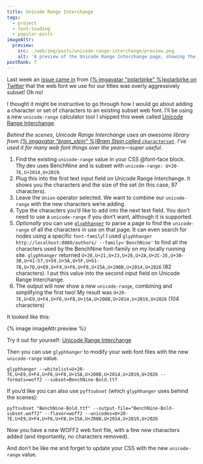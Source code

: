 ```yaml
---
title: Unicode Range Interchange
tags:
  - project
  - font-loading
  - popular-posts
imageAttr:
  preview:
    src: ./web/img/posts/unicode-range-interchange/preview.png
    alt: 'A preview of the Unicode Range Interchange page, showing the instructions described in this post.'
postRank: 7
---
```

Last week an [issue came in](https://github.com/11ty/11ty-website/issues/958) from [{% imgavatar "polarbirke" %}polarbirke on Twitter](https://twitter.com/polarbirke/status/1366016686579724289) that the web font we use for our titles was overly aggressively subset! Oh no!

I thought it might be instructive to go through how I would go about adding a character or set of characters to an existing subset web font. I’ll be using a new `unicode-range` calculator tool I shipped this week called [Unicode Range Interchange](https://www.zachleat.com/unicode-range-interchange/).

_Behind the scenes, Unicode Range Interchange uses an awesome library from [{% imgavatar "bram_stein" %}Bram Stein called `characterset`](https://www.npmjs.com/package/characterset). I’ve used it for many web font things over the years—super useful._

1. Find the existing `unicode-range` value in your CSS @font-face block. 11ty.dev uses BenchNine and is subset with `unicode-range: U+20-7E,U+2014,U+2019`.
1. Plug this into the first text input field on Unicode Range Interchange. It shows you the characters and the size of the set (in this case, 97 characters).
1. Leave the `Union` operator selected. We want to combine our `unicode-range` with the new characters we’re adding.
1. Type the characters you’d like to add into the next text field. You don’t need to use a `unicode-range` if you don’t want, although it is supported.
1. _Optionally_ you can use [`glyphhanger`](https://github.com/filamentgroup/glyphhanger) to parse a page to find the `unicode-range` of all the characters in use on that page. It can even search for nodes using a specific `font-family`! I used `glyphhanger http://localhost:8080/authors/ --family='BenchNine'` to find all the characters used by the BenchNine font-family on my locally running site. `glyphhanger` returned `U+20,U+21,U+23,U+26,U+2A,U+2C-2E,U+30-3B,U+41-57,U+59,U+5A,U+5F,U+61-7B,U+7D,U+E9,U+F4,U+F6,U+F8,U+15A,U+200B,U+2014,U+2026` (82 characters). I put this value into the second input field on Unicode Range Interchange.
1. The output will now show a new `unicode-range`, combining and simplifying the first two! My result was `U+20-7E,U+E9,U+F4,U+F6,U+F8,U+15A,U+200B,U+2014,U+2019,U+2026` (104 characters)

It looked like this:

<div class="livedemo livedemo-nolabel livedemo-auto" data-demo-label="">{% image imageAttr.preview %}</div>

<p class="primarylink">Try it out for yourself: <a href="https://www.zachleat.com/unicode-range-interchange/">Unicode Range Interchange</a></p>

Then you can use `glyphhanger` to modify your web font files with the new `unicode-range` value.

```
glyphhanger --whitelist=U+20-7E,U+E9,U+F4,U+F6,U+F8,U+15A,U+200B,U+2014,U+2019,U+2026 --formats=woff2 --subset=BenchNine-Bold.ttf
```

If you’d like you can also use `pyftsubset` (which `glyphhanger` uses behind the scenes):

```
pyftsubset "BenchNine-Bold.ttf" --output-file="BenchNine-Bold-subset.woff2" --flavor=woff2 --unicodes=U+20-7E,U+E9,U+F4,U+F6,U+F8,U+15A,U+200B,U+2014,U+2019,U+2026
```

Now you have a new WOFF2 web font file, with a few new characters added (and importantly, no characters removed).

And don’t be like me and forget to update your CSS with the new `unicode-range` value.
